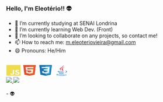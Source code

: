 ### Hello, I'm Eleotério!! 👽

<!--
**M-Eleoterio/M-Eleoterio** is a ✨ _special_ ✨ repository because its `README.md` (this file) appears on your GitHub profile.
-->

- 🔭 I’m currently studying at SENAI Londrina
- 🌱 I’m currently learning Web Dev. (Front)
- 👯 I’m looking to collaborate on any projects, so contact me!
- 📫 How to reach me: m.eleoteriovieira@gmail.com
- 😄 Pronouns: He/Him

<div style="display: inline_block">
<br>
<img height="30" width="40" src="https://raw.githubusercontent.com/devicons/devicon/master/icons/javascript/javascript-plain.svg"/>
<img height="30" width="40" src="https://raw.githubusercontent.com/devicons/devicon/master/icons/html5/html5-original.svg"/>
<img height="30" width="40" src="https://raw.githubusercontent.com/devicons/devicon/master/icons/css3/css3-original.svg"/>
<img height="30" width="40" src="https://raw.githubusercontent.com/devicons/devicon/master/icons/java/java-original.svg"/>
</div>
<a href="https://www.linkedin.com/in/miguel-eleotério-vieira-206112250/"> <img src="https://img.shields.io/badge/LinkedIn-0077B5?style=for-the-badge&logo=linkedin&logoColor=white" /> </a> 
<a href="mailto:m.eleoteriovieira@gmail.com"> <img src="https://img.shields.io/badge/Gmail-D14836?style=for-the-badge&logo=gmail&logoColor=white" /> </a> 
<br><br>
- 👽
